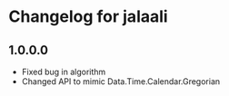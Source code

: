 # Changelog for jalaali

## 1.0.0.0

- Fixed bug in algorithm
- Changed API to mimic Data.Time.Calendar.Gregorian
